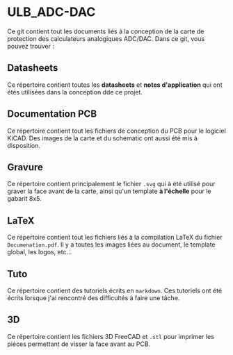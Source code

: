 # ULB_ADC-DAC

Ce git contient tout les documents liés à la conception de la carte de protection des calculateurs analogiques ADC/DAC.
Dans ce git, vous pouvez trouver :

## Datasheets

Ce répertoire contient toutes les **datasheets** et **notes d'application** qui ont étés utilisées dans la conception dde ce projet.

## Documentation PCB

Ce répertoire contient tout les fichiers de conception du PCB pour le logiciel KiCAD. Des images de la carte et du schematic ont aussi été mis à disposition.

## Gravure

Ce répertoire contient principalement le fichier `.svg` qui à été utilisé pour graver la face avant de la carte, ainsi qu'un template **à l'échelle** pour le gabarit 8x5.

## LaTeX

Ce répertoire contient tout les fichiers liés à la compilation LaTeX du fichier `Documenation.pdf`. Il y a toutes les images liées au document, le template global, les logos, etc...

## Tuto

Ce répertoire contient des tutoriels écrits en `markdown`. Ces tutoriels ont été écrits lorsque j'ai rencontré des difficultés à faire une tâche.

## 3D

Ce répertoire contient les fichiers 3D FreeCAD et `.stl` pour imprimer les pièces permettant de visser la face avant au PCB.